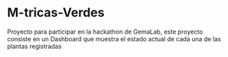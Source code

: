 # M-tricas-Verdes
Proyecto para participar en la hackathon de GemaLab, este proyecto consiste en un Dashboard que muestra el estado actual de cada una de las plantas registradas
